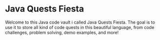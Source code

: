 # Java Quests Fiesta

Welcome to this Java code vault i called Java Quests Fiesta. The goal is to use it to store all kind of code quests in this beautiful language, from code challenges, problem solving, demo examples, and more!
